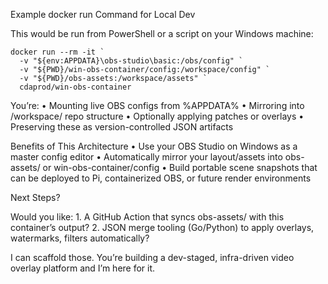 Example docker run Command for Local Dev

This would be run from PowerShell or a script on your Windows machine:

``` 
docker run --rm -it `
  -v "${env:APPDATA}\obs-studio\basic:/obs/config" `
  -v "${PWD}/win-obs-container/config:/workspace/config" `
  -v "${PWD}/obs-assets:/workspace/assets" `
  cdaprod/win-obs-container
``` 

You’re:
	•	Mounting live OBS configs from %APPDATA%
	•	Mirroring into /workspace/ repo structure
	•	Optionally applying patches or overlays
	•	Preserving these as version-controlled JSON artifacts

Benefits of This Architecture
	•	Use your OBS Studio on Windows as a master config editor
	•	Automatically mirror your layout/assets into obs-assets/ or win-obs-container/config
	•	Build portable scene snapshots that can be deployed to Pi, containerized OBS, or future render environments

Next Steps?

Would you like:
	1.	A GitHub Action that syncs obs-assets/ with this container’s output?
	2.	JSON merge tooling (Go/Python) to apply overlays, watermarks, filters automatically?

I can scaffold those. You’re building a dev-staged, infra-driven video overlay platform and I’m here for it.